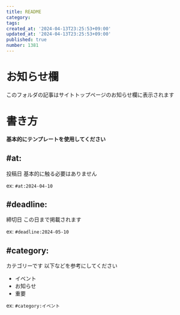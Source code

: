 ```yaml
---
title: README
category:
tags:
created_at: '2024-04-13T23:25:53+09:00'
updated_at: '2024-04-13T23:25:53+09:00'
published: true
number: 1381
---
```


# お知らせ欄
このフォルダの記事はサイトトップページのお知らせ欄に表示されます

# 書き方
**基本的にテンプレートを使用してください**

## #at:
投稿日
基本的に触る必要はありません

ex: `#at:2024-04-10`

## #deadline:
締切日
この日まで掲載されます

ex: `#deadline:2024-05-10`

## #category:
カテゴリーです
以下などを参考にしてください
- イベント
- お知らせ
- 重要

ex: `#category:イベント`


